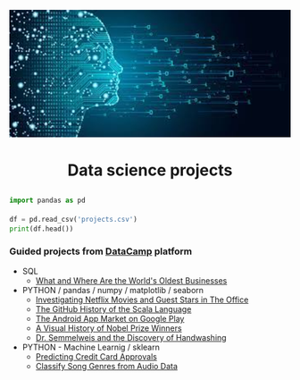 <p align="center">
<img  src="datascience.jpg" width="600" height="auto">
<h1>
<p align="center">Data science projects</p>
</h1>

```python
import pandas as pd

df = pd.read_csv('projects.csv')
print(df.head())

```






### Guided projects from [DataCamp](https://www.datacamp.com) platform
* SQL
   * [What and Where Are the World's Oldest Businesses](https://github.com/SzymonKwiecinski/DataCamp-projects/blob/main/SQL/What%20and%20Where%20Are%20the%20World's%20Oldest%20Businesses_/notebook.ipynb)
* PYTHON / pandas / numpy / matplotlib / seaborn
   *  [Investigating Netflix Movies and Guest Stars in The Office](https://github.com/SzymonKwiecinski/DataCamp-projects/blob/main/PYTHON/Investigating%20Netflix%20Movies%20and%20Guest%20Stars%20in%20The%20Office/notebook.ipynb)
   *  [The GitHub History of the Scala Language](https://github.com/SzymonKwiecinski/DataCamp-projects/blob/main/PYTHON/The%20GitHub%20History%20of%20the%20Scala%20Language/notebook.ipynb)
   *  [The Android App Market on Google Play](https://github.com/SzymonKwiecinski/DataCamp-projects/blob/main/PYTHON/The%20Android%20App%20Market%20on%20Google%20Play/notebook.ipynb)
   *  [A Visual History of Nobel Prize Winners](https://github.com/SzymonKwiecinski/DataCamp-projects/blob/main/PYTHON/A%20Visual%20History%20of%20Nobel%20Prize%20Winners/notebook.ipynb)
   *  [Dr. Semmelweis and the Discovery of Handwashing](https://github.com/SzymonKwiecinski/DataCamp-projects/blob/main/PYTHON/Dr.%20Semmelweis%20and%20the%20Discovery%20of%20Handwashing/notebook.ipynb)
* PYTHON - Machine Learnig / sklearn
   *  [Predicting Credit Card Approvals](https://github.com/SzymonKwiecinski/DataCamp-projects/blob/main/PYTHON/Predicting%20Credit%20Card%20Approvals/notebook.ipynb)
   *  [Classify Song Genres from Audio Data](https://github.com/SzymonKwiecinski/DataCamp-projects/blob/main/PYTHON/Classify%20Song%20Genres%20from%20Audio%20Data/notebook.ipynb)


